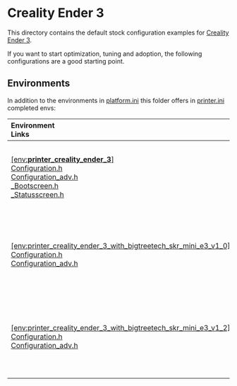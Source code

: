 # Creality Ender 3

This directory contains the default stock configuration examples for [Creality](../Creality) [Ender 3](../Creality/Ender-3).

If you want to start optimization, tuning and adoption, the following configurations are a good starting point.

## Environments
In addition to the environments in [platform.ini](../../../../platformio.ini) this folder offers in [printer.ini](../Creality/Ender-3/printer.ini) completed envs:

  | Environment<br />Links | Board<br/>Config |
  | :-- | --: |
  | [[env:__printer_creality_ender_3__]](printer.ini#L1)<br />[Configuration.h](../Creality/Ender-3/Configuration.h)<br />[Configuration_adv.h](../Creality/Ender-3/Configuration_adv.h)<br />[\_Bootscreen.h](../Creality/Ender-3/_Bootscreen.h)<br />[\_Statusscreen.h](../Creality/Ender-3/_Statusscreen.h) | Creality Melzi default stock board<br />with onboard A4988 steppers |
  | [[env:printer_creality_ender_3_with_bigtreetech_skr_mini_e3_v1_0]](printer.ini#L5)<br />[Configuration.h](../BigTreeTech/SKR%20Mini%20E3%201.2/Configuration.h)<br />[Configuration_adv.h](../BigTreeTech/SKR%20Mini%20E3%201.2/Configuration_adv.h) | Bigtreetech __[SKR Mini E3 1.0](../BigTreeTech/SKR%20Mini%20E3%201.0)__ replacement board<br />with onboard TMC2209 steppers |
  | [[env:printer_creality_ender_3_with_bigtreetech_skr_mini_e3_v1_2]](printer.ini#L9)<br />[Configuration.h](../BigTreeTech/SKR%20Mini%20E3%201.0/Configuration.h)<br />[Configuration_adv.h](../BigTreeTech/SKR%20Mini%20E3%201.2/Configuration_adv.h) | Bigtreetech __[SKR Mini E3 1.2](../BigTreeTech/SKR%20Mini%20E3%201.2)__ replacement board<br />with onboard TMC2209 steppers |

